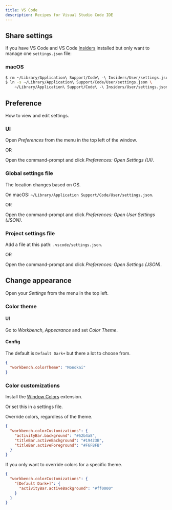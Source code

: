 ```yaml
---
title: VS Code
description: Recipes for Visual Studio Code IDE
---
```



## Share settings

If you have VS Code and VS Code [Insiders](https://code.visualstudio.com/insiders/) installed but only want to manage one `settings.json` file:

### macOS

```sh
$ rm ~/Library/Application\ Support/Code\ -\ Insiders/User/settings.json
$ ln -s ~/Library/Application\ Support/Code/User/settings.json \
    ~/Library/Application\ Support/Code\ -\ Insiders/User/settings.json
```


## Preference

How to view and edit settings.


### UI

Open _Preferences_ from the menu in the top left of the window.

OR

Open the command-prompt and click _Preferences: Open Settings (UI)_.

### Global settings file

The location changes based on OS.

On macOS: `~/Library/Application Support/Code/User/settings.json`.

OR

Open the command-prompt and click _Preferences: Open User Settings (JSON)_.

### Project settings file

Add a file at this path: `.vscode/settings.json`.

OR

Open the command-prompt and click _Preferences: Open Settings (JSON)_.




## Change appearance

Open your _Settings_ from the menu in the top left.

### Color theme

#### UI

Go to _Workbench_, _Appearance_ and set _Color Theme_.

#### Config

The default is `Default Dark+` but there a lot to choose from.

```json
{
  "workbench.colorTheme": "Monokai"
}
```

### Color customizations

Install the [Window Colors](https://marketplace.visualstudio.com/items?itemName=stuart.unique-window-colors) extension.

Or set this in a settings file.

Override colors, regardless of the theme.

```json
{
  "workbench.colorCustomizations": {
    "activityBar.background": "#62b4a8",
    "titleBar.activeBackground": "#19423B",
    "titleBar.activeForeground": "#F6FBFB"
  }
}
```

If you only want to override colors for a specific theme.

```json
{
  "workbench.colorCustomizations": {
    "[Default Dark+]": {
      "activityBar.activeBackground": "#ff0000"
    }
  }
}
```

